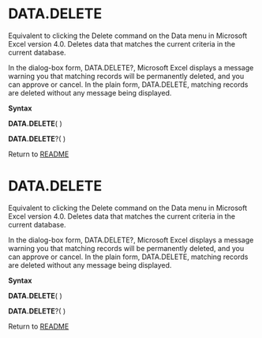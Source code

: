 # DATA.DELETE

Equivalent to clicking the Delete command on the Data menu in Microsoft
Excel version 4.0. Deletes data that matches the current criteria in the
current database.

In the dialog-box form, DATA.DELETE?, Microsoft Excel displays a message
warning you that matching records will be permanently deleted, and you
can approve or cancel. In the plain form, DATA.DELETE, matching records
are deleted without any message being displayed.

**Syntax**

**DATA.DELETE**( )

**DATA.DELETE**?( )



Return to [README](README.md#D)

# DATA.DELETE

Equivalent to clicking the Delete command on the Data menu in Microsoft
Excel version 4.0. Deletes data that matches the current criteria in the
current database.

In the dialog-box form, DATA.DELETE?, Microsoft Excel displays a message
warning you that matching records will be permanently deleted, and you
can approve or cancel. In the plain form, DATA.DELETE, matching records
are deleted without any message being displayed.

**Syntax**

**DATA.DELETE**( )

**DATA.DELETE**?( )



Return to [README](README.md#D)

